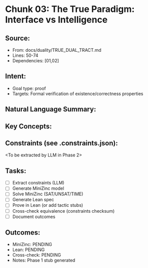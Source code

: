 # Chunk 03: The True Paradigm: Interface vs Intelligence

## Source:
- From: docs/duality/TRUE_DUAL_TRACT.md
- Lines: 50-74
- Dependencies: [01,02]

## Intent:
- Goal type: proof
- Targets: Formal verification of existence/correctness properties

## Natural Language Summary:
<To be filled during extraction phase>

## Key Concepts:
<To be identified from source during extraction>

## Constraints (see .constraints.json):
<To be extracted by LLM in Phase 2>

## Tasks:
- [ ] Extract constraints (LLM)
- [ ] Generate MiniZinc model
- [ ] Solve MiniZinc (SAT/UNSAT/TIME)
- [ ] Generate Lean spec
- [ ] Prove in Lean (or add tactic stubs)
- [ ] Cross-check equivalence (constraints checksum)
- [ ] Document outcomes

## Outcomes:
- MiniZinc: PENDING
- Lean: PENDING
- Cross-check: PENDING
- Notes: Phase 1 stub generated
